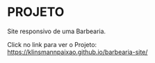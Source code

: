 # PROJETO

Site responsivo de uma Barbearia. 

Click no link para ver o Projeto: https://klinsmannpaixao.github.io/barbearia-site/
